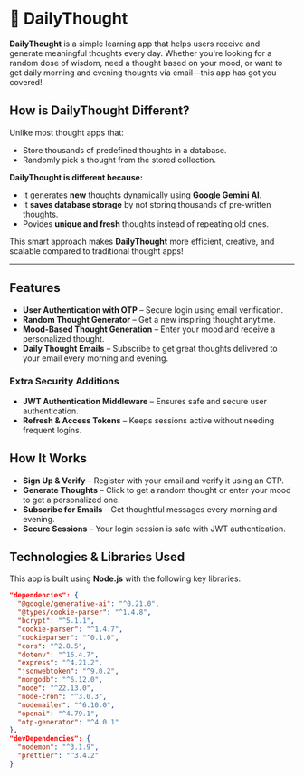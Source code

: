 # 🌟 DailyThought  

**DailyThought** is a simple learning app that helps users receive and generate meaningful thoughts every day. Whether you're looking for a random dose of wisdom, need a thought based on your mood, or want to get daily morning and evening thoughts via email—this app has got you covered!  

## How is DailyThought Different?  

Unlike most thought apps that:  
- Store thousands of predefined thoughts in a database.  
- Randomly pick a thought from the stored collection.  

**DailyThought is different because:**  
- It generates **new** thoughts dynamically using **Google Gemini AI**.  
- It **saves database storage** by not storing thousands of pre-written thoughts.  
- Povides **unique and fresh** thoughts instead of repeating old ones.  

This smart approach makes **DailyThought** more efficient, creative, and scalable compared to traditional thought apps!  



---


## Features  

- **User Authentication with OTP** – Secure login using email verification.  
- **Random Thought Generator** – Get a new inspiring thought anytime.  
- **Mood-Based Thought Generation** – Enter your mood and receive a personalized thought.  
- **Daily Thought Emails** – Subscribe to get great thoughts delivered to your email every morning and evening.  

### Extra Security Additions  
- **JWT Authentication Middleware** – Ensures safe and secure user authentication.  
- **Refresh & Access Tokens** – Keeps sessions active without needing frequent logins.  


##  How It Works
- **Sign Up & Verify** – Register with your email and verify it using an OTP.
- **Generate Thoughts** – Click to get a random thought or enter your mood to get a personalized one.
- **Subscribe for Emails** – Get thoughtful messages every morning and evening.
- **Secure Sessions** – Your login session is safe with JWT authentication.




## Technologies & Libraries Used  

This app is built using **Node.js** with the following key libraries:  

```json
"dependencies": {
  "@google/generative-ai": "^0.21.0",
  "@types/cookie-parser": "^1.4.8",
  "bcrypt": "^5.1.1",
  "cookie-parser": "^1.4.7",
  "cookieparser": "^0.1.0",
  "cors": "^2.8.5",
  "dotenv": "^16.4.7",
  "express": "^4.21.2",
  "jsonwebtoken": "^9.0.2",
  "mongodb": "^6.12.0",
  "node": "^22.13.0",
  "node-cron": "^3.0.3",
  "nodemailer": "^6.10.0",
  "openai": "^4.79.1",
  "otp-generator": "^4.0.1"
},
"devDependencies": {
  "nodemon": "^3.1.9",
  "prettier": "^3.4.2"
}

